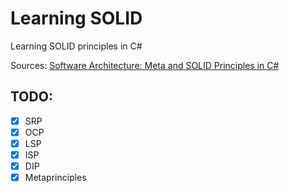 # Learning SOLID

Learning SOLID principles in C#

Sources: [Software Architecture: Meta and SOLID Principles in C#](https://www.udemy.com/course/solid-principles/)

## TODO:
- [x] SRP
- [x] OCP
- [x] LSP
- [x] ISP
- [x] DIP
- [x] Metaprinciples
